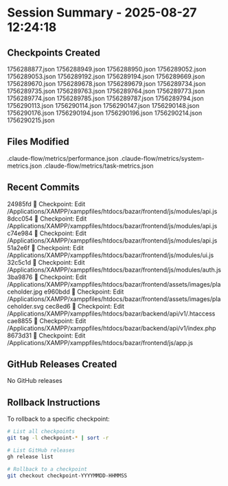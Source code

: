 # Session Summary - 2025-08-27 12:24:18

## Checkpoints Created
1756288877.json
1756288949.json
1756288950.json
1756289052.json
1756289053.json
1756289192.json
1756289194.json
1756289669.json
1756289670.json
1756289678.json
1756289679.json
1756289734.json
1756289735.json
1756289763.json
1756289764.json
1756289773.json
1756289774.json
1756289785.json
1756289787.json
1756289794.json
1756290113.json
1756290114.json
1756290147.json
1756290148.json
1756290176.json
1756290194.json
1756290196.json
1756290214.json
1756290215.json

## Files Modified
.claude-flow/metrics/performance.json
.claude-flow/metrics/system-metrics.json
.claude-flow/metrics/task-metrics.json

## Recent Commits
24985fd 🔖 Checkpoint: Edit /Applications/XAMPP/xamppfiles/htdocs/bazar/frontend/js/modules/api.js
8dcc054 🔖 Checkpoint: Edit /Applications/XAMPP/xamppfiles/htdocs/bazar/frontend/js/modules/api.js
c74e984 🔖 Checkpoint: Edit /Applications/XAMPP/xamppfiles/htdocs/bazar/frontend/js/modules/api.js
51a2e6f 🔖 Checkpoint: Edit /Applications/XAMPP/xamppfiles/htdocs/bazar/frontend/js/modules/ui.js
32c5c1d 🔖 Checkpoint: Edit /Applications/XAMPP/xamppfiles/htdocs/bazar/frontend/js/modules/auth.js
3ba9876 🔖 Checkpoint: Edit /Applications/XAMPP/xamppfiles/htdocs/bazar/frontend/assets/images/placeholder.jpg
e960bdd 🔖 Checkpoint: Edit /Applications/XAMPP/xamppfiles/htdocs/bazar/frontend/assets/images/placeholder.svg
cec8ed6 🔖 Checkpoint: Edit /Applications/XAMPP/xamppfiles/htdocs/bazar/backend/api/v1/.htaccess
cae8855 🔖 Checkpoint: Edit /Applications/XAMPP/xamppfiles/htdocs/bazar/backend/api/v1/index.php
8673d31 🔖 Checkpoint: Edit /Applications/XAMPP/xamppfiles/htdocs/bazar/frontend/js/app.js

## GitHub Releases Created
No GitHub releases

## Rollback Instructions
To rollback to a specific checkpoint:
```bash
# List all checkpoints
git tag -l checkpoint-* | sort -r

# List GitHub releases
gh release list

# Rollback to a checkpoint
git checkout checkpoint-YYYYMMDD-HHMMSS
```
